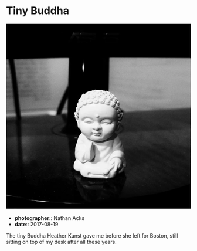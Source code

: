 # Tiny Buddha

![A black-and-white photo of a tiny plastic Buddha sitting on a shiny black surface](assets/2017-08-19-tiny-buddha.webp)

* **photographer**:: Nathan Acks  
* **date**:: 2017-08-19

The tiny Buddha Heather Kunst gave me before she left for Boston, still sitting on top of my desk after all these years.
